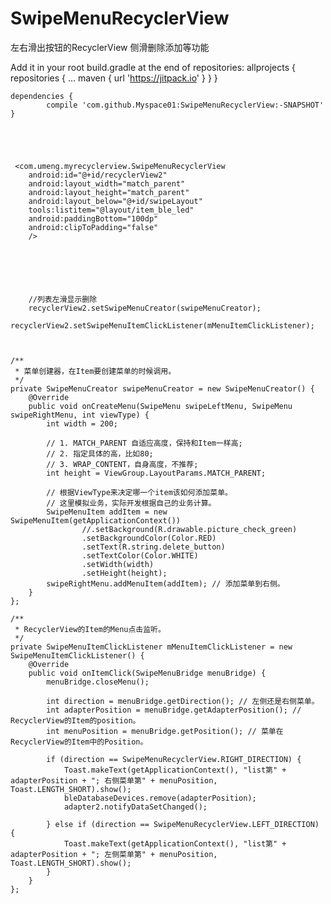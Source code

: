 # SwipeMenuRecyclerView
左右滑出按钮的RecyclerView  侧滑删除添加等功能


Add it in your root build.gradle at the end of repositories:
	allprojects {
		repositories {
			...
			maven { url 'https://jitpack.io' }
		}
	}
  
  	dependencies {
	        compile 'com.github.Myspace01:SwipeMenuRecyclerView:-SNAPSHOT'
	}





     <com.umeng.myrecyclerview.SwipeMenuRecyclerView
        android:id="@+id/recyclerView2"
        android:layout_width="match_parent"
        android:layout_height="match_parent"
        android:layout_below="@+id/swipeLayout"
        tools:listitem="@layout/item_ble_led"
        android:paddingBottom="100dp"
        android:clipToPadding="false"
        />





 
        //列表左滑显示删除
        recyclerView2.setSwipeMenuCreator(swipeMenuCreator);
        recyclerView2.setSwipeMenuItemClickListener(mMenuItemClickListener);


 
    /**
     * 菜单创建器，在Item要创建菜单的时候调用。
     */
    private SwipeMenuCreator swipeMenuCreator = new SwipeMenuCreator() {
        @Override
        public void onCreateMenu(SwipeMenu swipeLeftMenu, SwipeMenu swipeRightMenu, int viewType) {
            int width = 200;

            // 1. MATCH_PARENT 自适应高度，保持和Item一样高;
            // 2. 指定具体的高，比如80;
            // 3. WRAP_CONTENT，自身高度，不推荐;
            int height = ViewGroup.LayoutParams.MATCH_PARENT;

            // 根据ViewType来决定哪一个item该如何添加菜单。
            // 这里模拟业务，实际开发根据自己的业务计算。
            SwipeMenuItem addItem = new SwipeMenuItem(getApplicationContext())
                    //.setBackground(R.drawable.picture_check_green)
                    .setBackgroundColor(Color.RED)
                    .setText(R.string.delete_button)
                    .setTextColor(Color.WHITE)
                    .setWidth(width)
                    .setHeight(height);
            swipeRightMenu.addMenuItem(addItem); // 添加菜单到右侧。
        }
    };

    /**
     * RecyclerView的Item的Menu点击监听。
     */
    private SwipeMenuItemClickListener mMenuItemClickListener = new SwipeMenuItemClickListener() {
        @Override
        public void onItemClick(SwipeMenuBridge menuBridge) {
            menuBridge.closeMenu();

            int direction = menuBridge.getDirection(); // 左侧还是右侧菜单。
            int adapterPosition = menuBridge.getAdapterPosition(); // RecyclerView的Item的position。
            int menuPosition = menuBridge.getPosition(); // 菜单在RecyclerView的Item中的Position。

            if (direction == SwipeMenuRecyclerView.RIGHT_DIRECTION) {
                Toast.makeText(getApplicationContext(), "list第" + adapterPosition + "; 右侧菜单第" + menuPosition, Toast.LENGTH_SHORT).show();
                bleDatabaseDevices.remove(adapterPosition);
                adapter2.notifyDataSetChanged();

            } else if (direction == SwipeMenuRecyclerView.LEFT_DIRECTION) {
                Toast.makeText(getApplicationContext(), "list第" + adapterPosition + "; 左侧菜单第" + menuPosition, Toast.LENGTH_SHORT).show();
            }
        }
    };



 
